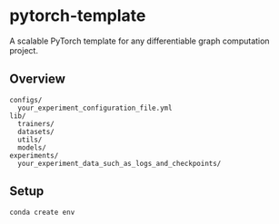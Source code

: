 # pytorch-template
A scalable PyTorch template for any differentiable graph computation project.

## Overview
```
configs/
  your_experiment_configuration_file.yml
lib/
  trainers/
  datasets/
  utils/
  models/
experiments/
  your_experiment_data_such_as_logs_and_checkpoints/
```

## Setup
```bash
conda create env
```
